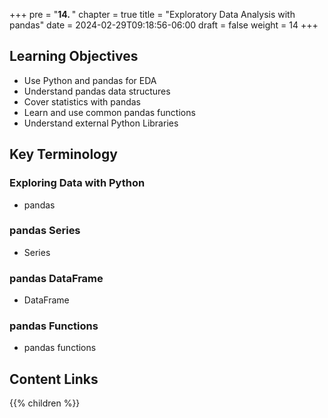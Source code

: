 +++
pre = "<b>14. </b>"
chapter = true
title = "Exploratory Data Analysis with pandas"
date = 2024-02-29T09:18:56-06:00
draft = false
weight = 14
+++

## Learning Objectives
- Use Python and pandas for EDA
- Understand pandas data structures
- Cover statistics with pandas
- Learn and use common pandas functions
- Understand external Python Libraries

## Key Terminology

### Exploring Data with Python
- pandas

### pandas Series
- Series

### pandas DataFrame
- DataFrame

### pandas Functions
- pandas functions

## Content Links

{{% children %}}
